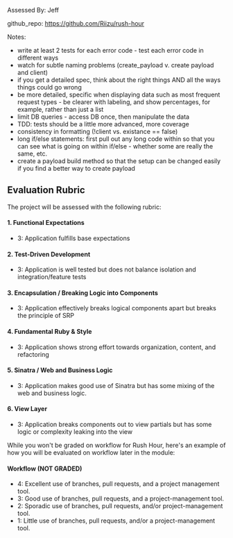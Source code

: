 Assessed By: Jeff 

github_repo: https://github.com/Riizu/rush-hour

Notes: 
* write at least 2 tests for each error code - test each error code in different ways
* watch for subtle naming problems (create_payload v. create payload and client) 
* if you get a detailed spec, think about the right things AND all the ways things could go wrong
* be more detailed, specific when displaying data such as most frequent request types - be clearer with labeling, and show percentages, for example, rather than just a list
* limit DB queries - access DB once, then manipulate the data 
* TDD: tests should be a little more advanced, more coverage 
* consistency in formatting (!client vs. existance == false) 
* long if/else statements: first pull out any long code within so that you can see what is going on within if/else - whether some are really the same, etc. 
* create a payload build method so that the setup can be changed easily if you find a better way to create payload 


## Evaluation Rubric

The project will be assessed with the following rubric:

#### 1. Functional Expectations


* 3: Application fulfills base expectations


#### 2. Test-Driven Development


* 3: Application is well tested but does not balance isolation and integration/feature tests


#### 3. Encapsulation / Breaking Logic into Components


* 3: Application effectively breaks logical components apart but breaks the principle of SRP


#### 4. Fundamental Ruby & Style


* 3: Application shows strong effort towards organization, content, and refactoring

#### 5. Sinatra / Web and Business Logic


* 3: Application makes good use of Sinatra but has some mixing of the web and business logic.


#### 6. View Layer


* 3: Application breaks components out to view partials but has some logic or complexity leaking into the view


While you won't be graded on workflow for Rush Hour, here's an example of how you will be evaluated on workflow later in the module:

#### Workflow (NOT GRADED)

* 4: Excellent use of branches, pull requests, and a project management tool.
* 3: Good use of branches, pull requests, and a project-management tool.
* 2: Sporadic use of branches, pull requests, and/or project-management tool.
* 1: Little use of branches, pull requests, and/or a project-management tool.
